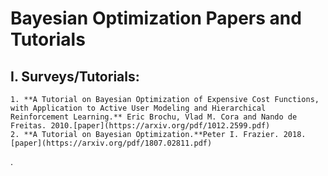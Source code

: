 # Bayesian Optimization Papers and Tutorials

## I. Surveys/Tutorials:
	1. **A Tutorial on Bayesian Optimization of Expensive Cost Functions, with Application to Active User Modeling and Hierarchical Reinforcement Learning.** Eric Brochu, Vlad M. Cora and Nando de Freitas. 2010.[paper](https://arxiv.org/pdf/1012.2599.pdf)
	2. **A Tutorial on Bayesian Optimization.**Peter I. Frazier. 2018. [paper](https://arxiv.org/pdf/1807.02811.pdf)
.
